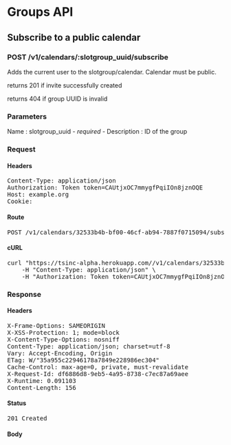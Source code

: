 # Groups API

## Subscribe to a public calendar

### POST /v1/calendars/:slotgroup_uuid/subscribe

Adds the current user to the slotgroup/calendar. Calendar must be public.

returns 201 if invite successfully created

returns 404 if group UUID is invalid

### Parameters

Name : slotgroup_uuid *- required -*
Description : ID of the group

### Request

#### Headers

<pre>Content-Type: application/json
Authorization: Token token=CAUtjxOC7mmygfPqiIOn8jznOQE
Host: example.org
Cookie: </pre>

#### Route

<pre>POST /v1/calendars/32533b4b-bf00-46cf-ab94-7887f0715094/subscribe</pre>

#### cURL

<pre class="request">curl &quot;https://tsinc-alpha.herokuapp.com//v1/calendars/32533b4b-bf00-46cf-ab94-7887f0715094/subscribe&quot; -d &#39;&#39; -X POST \
	-H &quot;Content-Type: application/json&quot; \
	-H &quot;Authorization: Token token=CAUtjxOC7mmygfPqiIOn8jznOQE&quot;</pre>

### Response

#### Headers

<pre>X-Frame-Options: SAMEORIGIN
X-XSS-Protection: 1; mode=block
X-Content-Type-Options: nosniff
Content-Type: application/json; charset=utf-8
Vary: Accept-Encoding, Origin
ETag: W/&quot;35a955c22946178a7849e228986ec304&quot;
Cache-Control: max-age=0, private, must-revalidate
X-Request-Id: df6886d8-9eb5-4a95-8738-c7ec87a69aee
X-Runtime: 0.091103
Content-Length: 156</pre>

#### Status

<pre>201 Created</pre>

#### Body

```javascript

```
